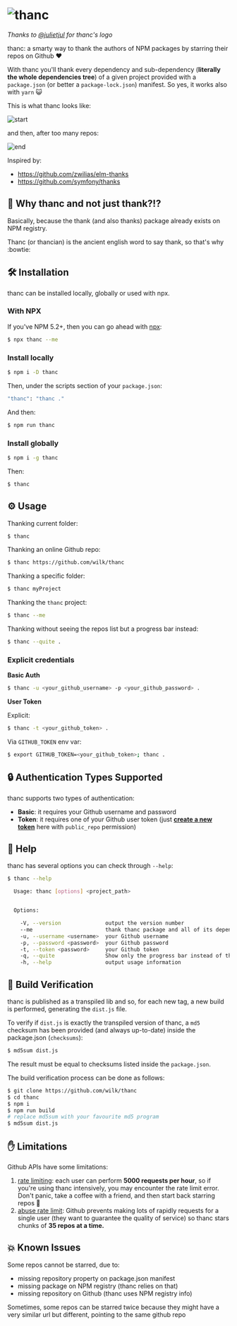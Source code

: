 # ![thanc](./thanc.svg "thanc")
*Thanks to [@julietjul](https://twitter.com/julietjul) for thanc's logo*

thanc: a smarty way to thank the authors of NPM packages by starring their repos on Github :heart:

With thanc you'll thank every dependency and sub-dependency (**literally the whole dependencies tree**) of a given project provided with a `package.json` (or better a `package-lock.json`) manifest.
So yes, it works also with `yarn` 😺

This is what thanc looks like:

![start](./start.png "start")

and then, after too many repos:

![end](./end.png "end")

Inspired by:

- https://github.com/zwilias/elm-thanks
- https://github.com/symfony/thanks

## 🤔  Why thanc and not just thank?!?
Basically, because the thank (and also thanks) package already exists on NPM registry.

Thanc (or thancian) is the ancient english word to say thank, so that's why :bowtie:

## 🛠  Installation
thanc can be installed locally, globally or used with npx.

### With NPX
If you've NPM 5.2+, then you can go ahead with [npx](https://medium.com/@maybekatz/introducing-npx-an-npm-package-runner-55f7d4bd282b):

```bash
$ npx thanc --me
```
 
### Install locally
```bash
$ npm i -D thanc
```

Then, under the scripts section of your `package.json`:
```bash
"thanc": "thanc ."
```

And then:
```bash
$ npm run thanc
```

### Install globally
```bash
$ npm i -g thanc
```

Then:
```bash
$ thanc
```

## ⚙  Usage
Thanking current folder:

```bash
$ thanc
```

Thanking an online Github repo:

```bash
$ thanc https://github.com/wilk/thanc
```

Thanking a specific folder:

```bash
$ thanc myProject
```

Thanking the `thanc` project:

```bash
$ thanc --me
```

Thanking without seeing the repos list but a progress bar instead:

```bash
$ thanc --quite .
```

### Explicit credentials

**Basic Auth**
```bash
$ thanc -u <your_github_username> -p <your_github_password> .
```

**User Token**

Explicit:
```bash
$ thanc -t <your_github_token> .
```

Via `GITHUB_TOKEN` env var:
```bash
$ export GITHUB_TOKEN=<your_github_token>; thanc .
```

## 🔒  Authentication Types Supported
thanc supports two types of authentication:

- **Basic**: it requires your Github username and password
- **Token**: it requires one of your Github user token (just **[create a new token](https://github.com/settings/tokens/new)** here with `public_repo` permission)

## 📖 Help
thanc has several options you can check through `--help`:

```bash
$ thanc --help

  Usage: thanc [options] <project_path>


  Options:

    -V, --version              output the version number
    --me                       thank thanc package and all of its dependencies
    -u, --username <username>  your Github username
    -p, --password <password>  your Github password
    -t, --token <password>     your Github token
    -q, --quite                Show only the progress bar instead of the repos list
    -h, --help                 output usage information
```

## 🔑  Build Verification
thanc is published as a transpiled lib and so, for each new tag, a new build is performed, generating the `dist.js` file.

To verify if `dist.js` is exactly the transpiled version of thanc, a `md5` checksum has been provided (and always up-to-date) inside the package.json (`checksums`):

```bash
$ md5sum dist.js
```

The result must be equal to checksums listed inside the `package.json`.

The build verification process can be done as follows:

```bash
$ git clone https://github.com/wilk/thanc
$ cd thanc
$ npm i
$ npm run build
# replace md5sum with your favourite md5 program
$ md5sum dist.js
```

## ✋  Limitations
Github APIs have some limitations:

1. [rate limiting](https://developer.github.com/v3/#rate-limiting): each user can perform **5000 requests per hour**, so if you're using thanc intensively, you may encounter the rate limit error. Don't panic, take a coffee with a friend, and then start back starring repos :muscle:
2. [abuse rate limit](https://developer.github.com/v3/#abuse-rate-limits): Github prevents making lots of rapidly requests for a single user (they want to guarantee the quality of service) so thanc stars chunks of **35 repos at a time.**

## 💥  Known Issues
Some repos cannot be starred, due to:

- missing repository property on package.json manifest
- missing package on NPM registry (thanc relies on that)
- missing repository on Github (thanc uses NPM registry info)

Sometimes, some repos can be starred twice because they might have a very similar url but different, pointing to the same github repo